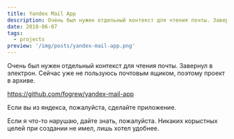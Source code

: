 ```yaml
---
title: Yandex Mail App
description: Очень был нужен отдельный контекст для чтения почты. Завернул в электрон.
date: 2018-06-07
tags:
  - projects
preview: '/img/posts/yandex-mail-app.png'
---
```


Очень был нужен отдельный контекст для чтения почты. Завернул в электрон.
Сейчас уже не пользуюсь почтовым ящиком, поэтому проект в архиве.

https://github.com/fogrew/yandex-mail-app

Если вы из яндекса, пожалуйста, сделайте приложение.

Если я что-то нарушаю, дайте знать, пожалуйста.
Никаких корыстных целей при создании не имел, лишь хотел удобнее.
